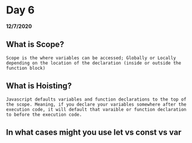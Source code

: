 # Day 6
__12/7/2020__

## What is Scope?
    Scope is the where variables can be accessed; Globally or Locally depending on the location of the declaration (inside or outside the function block) 
## What is Hoisting?
    Javascript defaults variables and function declarations to the top of the scope. Meaning, if you declare your variables somewhere after the execution code, it will default that varaible or function declaration to before the execution code.

## In what cases might you use let vs const vs var